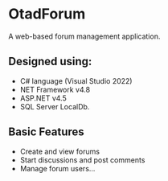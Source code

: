 # OtadForum

A web-based forum management application. 

## Designed using:
- C# language (Visual Studio 2022)
- NET Framework v4.8
- ASP.NET v4.5
- SQL Server LocalDb.

## Basic Features 

- Create and view forums
- Start discussions and post comments
- Manage forum users...
